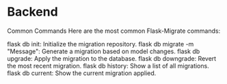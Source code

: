 # Backend

Common Commands
Here are the most common Flask-Migrate commands:

flask db init: Initialize the migration repository.
flask db migrate -m "Message": Generate a migration based on model changes.
flask db upgrade: Apply the migration to the database.
flask db downgrade: Revert the most recent migration.
flask db history: Show a list of all migrations.
flask db current: Show the current migration applied.